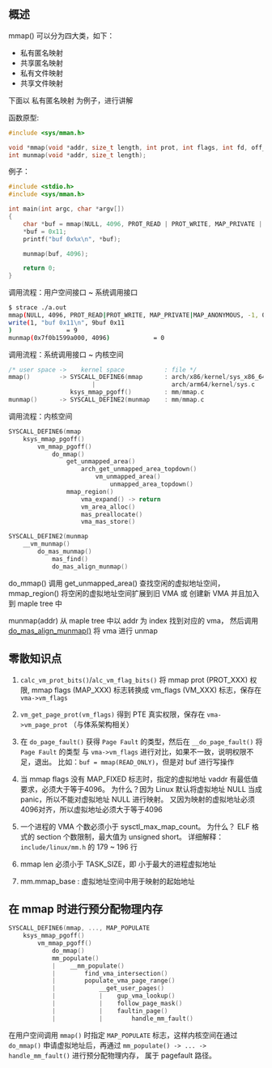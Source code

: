 ## 概述

mmap() 可以分为四大类，如下：

* 私有匿名映射
* 共享匿名映射
* 私有文件映射
* 共享文件映射

下面以 私有匿名映射 为例子，进行讲解

函数原型:

```c
#include <sys/mman.h>

void *mmap(void *addr, size_t length, int prot, int flags, int fd, off_t offset);
int munmap(void *addr, size_t length);
```

例子：

```c
#include <stdio.h>
#include <sys/mman.h>

int main(int argc, char *argv[])
{
	char *buf = mmap(NULL, 4096, PROT_READ | PROT_WRITE, MAP_PRIVATE | MAP_ANONYMOUS, -1, 0);
	*buf = 0x11;
	printf("buf 0x%x\n", *buf);

	munmap(buf, 4096);

	return 0;
}
```

调用流程：用户空间接口 ~ 系统调用接口

```bash
$ strace ./a.out
mmap(NULL, 4096, PROT_READ|PROT_WRITE, MAP_PRIVATE|MAP_ANONYMOUS, -1, 0) = 0x7f0b1599a000
write(1, "buf 0x11\n", 9buf 0x11
)               = 9
munmap(0x7f0b1599a000, 4096)            = 0
```

调用流程：系统调用接口 ~ 内核空间

```c
/* user space ->    kernel space           : file */
mmap()        -> SYSCALL_DEFINE6(mmap      : arch/x86/kernel/sys_x86_64.c
                       |                     arch/arm64/kernel/sys.c
                 ksys_mmap_pgoff()         : mm/mmap.c
munmap()      -> SYSCALL_DEFINE2(munmap    : mm/mmap.c
```

调用流程：内核空间

```c
SYSCALL_DEFINE6(mmap
    ksys_mmap_pgoff()
        vm_mmap_pgoff()
            do_mmap()
                get_unmapped_area()
                    arch_get_unmapped_area_topdown()
                        vm_unmapped_area()
                            unmapped_area_topdown()
                mmap_region()
                    vma_expand() -> return
                    vm_area_alloc()
                    mas_preallocate()
                    vma_mas_store()

SYSCALL_DEFINE2(munmap
    __vm_munmap()
        do_mas_munmap()
            mas_find()
            do_mas_align_munmap()
```

do_mmap() 调用 get_unmapped_area() 查找空闲的虚拟地址空间，
mmap_region() 将空闲的虚拟地址空间扩展到旧 VMA 或 创建新 VMA 并且加入到 maple tree 中

munmap(addr) 从 maple tree 中以 addr 为 index 找到对应的 vma，
然后调用 [do_mas_align_munmap()](../function_parse/do_mas_align_munmap.md)
将 vma 进行 unmap

## 零散知识点

1. `calc_vm_prot_bits()`/`alc_vm_flag_bits()` 将 mmap prot (PROT_XXX) 权限,
mmap flags (MAP_XXX) 标志转换成 vm_flags (VM_XXX) 标志，保存在 `vma->vm_flags`

2. `vm_get_page_prot(vm_flags)` 得到 PTE 真实权限，保存在 `vma->vm_page_prot`
（与体系架构相关）

3. 在 `do_page_fault()` 获得 `Page Fault` 的类型，然后在 `__do_page_fault()`
将 `Page Fault` 的类型 与 `vma->vm_flags` 进行对比，如果不一致，说明权限不足，退出。
比如：`buf = mmap(READ_ONLY)`，但是对 buf 进行写操作

4. 当 mmap flags 没有 MAP_FIXED 标志时，指定的虚拟地址 vaddr 有最低值要求，必须大于等于4096。
为什么？因为 Linux 默认将虚拟地址 NULL 当成 panic，所以不能对虚拟地址 NULL 进行映射。
又因为映射的虚拟地址必须4096对齐，所以虚拟地址必须大于等于4096

5. 一个进程的 VMA 个数必须小于 sysctl_max_map_count。
为什么？ ELF 格式的 section 个数限制，最大值为 unsigned short。
详细解释：`include/linux/mm.h` 的 179 ~ 196 行

6. mmap len 必须小于 TASK_SIZE，即 小于最大的进程虚拟地址

7. mm.mmap_base : 虚拟地址空间中用于映射的起始地址

## 在 mmap 时进行预分配物理内存

```c
SYSCALL_DEFINE6(mmap, ..., MAP_POPULATE
    ksys_mmap_pgoff()
        vm_mmap_pgoff()
            do_mmap()
            mm_populate()
            |    __mm_populate()
            |        find_vma_intersection()
            |        populate_vma_page_range()
            |            __get_user_pages()
            |            |    gup_vma_lookup()
            |            |    follow_page_mask()
            |            |    faultin_page()
            |            |        handle_mm_fault()
```

在用户空间调用 `mmap()` 时指定 `MAP_POPULATE` 标志，这样内核空间在通过 `do_mmap()`
申请虚拟地址后，再通过 `mm_populate() -> ... -> handle_mm_fault()` 进行预分配物理内存，
属于 pagefault 路径。

